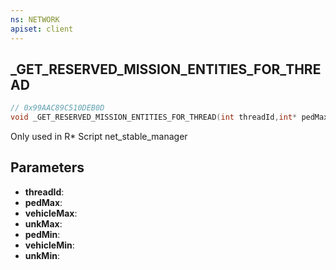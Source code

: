 ```yaml
---
ns: NETWORK
apiset: client
---
```

## _GET_RESERVED_MISSION_ENTITIES_FOR_THREAD

```c
// 0x99AAC89C510DEB0D
void _GET_RESERVED_MISSION_ENTITIES_FOR_THREAD(int threadId,int* pedMax,int* vehicleMax,int* unkMax,int* pedMin,int* vehicleMin,int* unkMin);
```

Only used in R* Script net_stable_manager

## Parameters
* **threadId**:
* **pedMax**:
* **vehicleMax**:
* **unkMax**:
* **pedMin**:
* **vehicleMin**:
* **unkMin**:



